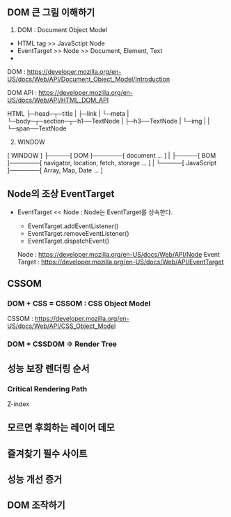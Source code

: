## DOM 큰 그림 이해하기

1. DOM : Document Object Model
- HTML tag >> JavaSctipt Node 
- EventTarget >> Node >> Document, Element, Text
- 

DOM : https://developer.mozilla.org/en-US/docs/Web/API/Document_Object_Model/Introduction

DOM API : https://developer.mozilla.org/en-US/docs/Web/API/HTML_DOM_API

HTML
  ├─head─┬─title
  |      ├─link
  |      └─meta
  |
  └─body─┬─section─┬─h1──TextNode
         |         ├─h3──TextNode
         |         └─img
         |
         |
         └─span──TextNode
  
2. WINDOW

[ WINDOW ]
  ├─────[ DOM ]───────[ document ... ]
  |
  ├─────[ BOM ]───────[ navigator, location, fetch, storage ... ]
  |
  └─────[ JavaScript ]───────[ Array, Map, Date ... ]


## Node의 조상 EventTarget

- EventTarget <<  Node : Node는 EventTarget를 상속한다.
  - EventTarget.addEventListener()
  - EventTarget.removeEventListener()
  - EventTarget.dispatchEvent()

  Node : https://developer.mozilla.org/en-US/docs/Web/API/Node
  Event Target : https://developer.mozilla.org/en-US/docs/Web/API/EventTarget

## CSSOM
### DOM + CSS = CSSOM : CSS Object Model

CSSOM : https://developer.mozilla.org/en-US/docs/Web/API/CSS_Object_Model

### DOM + CSSDOM => Render Tree

## 성능 보장 렌더링 순서
### Critical Rendering Path

Z-index


## 모르면 후회하는 레이어 데모 

## 즐겨찾기 필수 사이트

## 성능 개선 증거

## DOM 조작하기